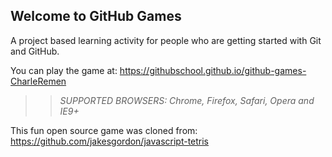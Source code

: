 ## Welcome to GitHub Games

A project based learning activity for people who are getting started with Git and GitHub.

You can play the game at: https://githubschool.github.io/github-games-CharleRemen

>> _*SUPPORTED BROWSERS*: Chrome, Firefox, Safari, Opera and IE9+_

This fun open source game was cloned from: https://github.com/jakesgordon/javascript-tetris
